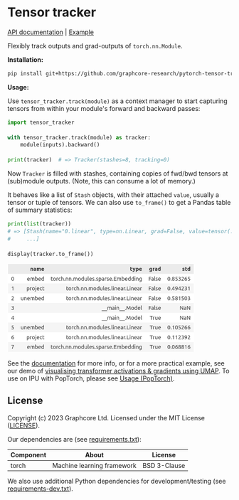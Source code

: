# Tensor tracker

[API documentation](https://graphcore-research.github.io/pytorch-tensor-tracker/) | [Example](doc/Usage.ipynb)

Flexibly track outputs and grad-outputs of `torch.nn.Module`.

**Installation:**

```bash
pip install git+https://github.com/graphcore-research/pytorch-tensor-tracker
```

**Usage:**

Use `tensor_tracker.track(module)` as a context manager to start capturing tensors from within your module's forward and backward passes:

```python
import tensor_tracker

with tensor_tracker.track(module) as tracker:
    module(inputs).backward()

print(tracker)  # => Tracker(stashes=8, tracking=0)
```

Now `Tracker` is filled with stashes, containing copies of fwd/bwd tensors at (sub)module outputs. (Note, this can consume a lot of memory.)

It behaves like a list of `Stash` objects, with their attached `value`, usually a tensor or tuple of tensors. We can also use `to_frame()` to get a Pandas table of summary statistics:

```python
print(list(tracker))
# => [Stash(name="0.linear", type=nn.Linear, grad=False, value=tensor(...)),
#     ...]

display(tracker.to_frame())
```

<img src="doc/usage_to_frame.png" alt="tensor tracker to_frame output" style="width:30em;"/>

See the [documentation](https://graphcore-research.github.io/pytorch-tensor-tracker/) for more info, or for a more practical example, see our demo of [visualising transformer activations & gradients using UMAP](doc/Example.ipynb). To use on IPU with PopTorch, please see [Usage (PopTorch)](doc/UsagePopTorch.ipynb).


## License

Copyright (c) 2023 Graphcore Ltd. Licensed under the MIT License ([LICENSE](LICENSE)).

Our dependencies are (see [requirements.txt](requirements.txt)):

| Component | About | License |
| --- | --- | --- |
| torch | Machine learning framework | BSD 3-Clause |

We also use additional Python dependencies for development/testing (see [requirements-dev.txt](requirements-dev.txt)).
